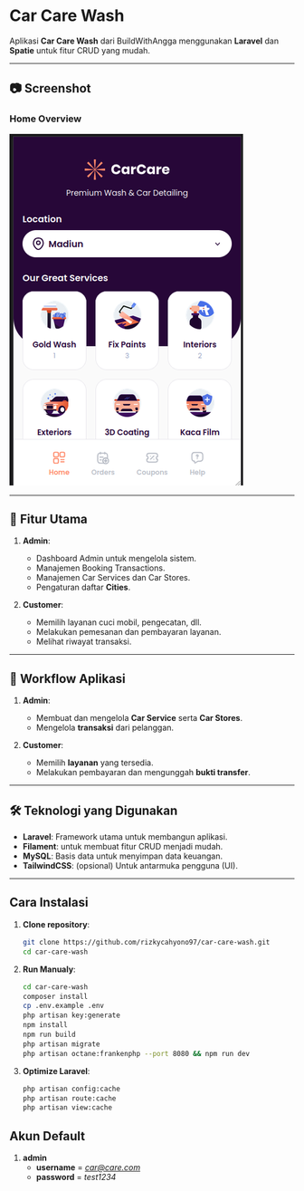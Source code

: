 # Car Care Wash

Aplikasi **Car Care Wash** dari BuildWithAngga menggunakan **Laravel** dan **Spatie** untuk fitur CRUD yang mudah.

---

## 📷 Screenshot

### Home Overview
![Home](/public/assets/images/photos/overview.png)

--- 

## 🚀 Fitur Utama

1. **Admin**:
    - Dashboard Admin untuk mengelola sistem.
    - Manajemen Booking Transactions.
    - Manajemen Car Services dan Car Stores.
    - Pengaturan daftar **Cities**.

2. **Customer**:
    - Memilih layanan cuci mobil, pengecatan, dll.
    - Melakukan pemesanan dan pembayaran layanan.
    - Melihat riwayat transaksi.

---

## 🔄 Workflow Aplikasi

1. **Admin**:
    - Membuat dan mengelola **Car Service** serta **Car Stores**.
    - Mengelola **transaksi** dari pelanggan.

2. **Customer**:
    - Memilih **layanan** yang tersedia.
    - Melakukan pembayaran dan mengunggah **bukti transfer**.

---

## 🛠 Teknologi yang Digunakan

- **Laravel**: Framework utama untuk membangun aplikasi.
- **Filament**: untuk membuat fitur CRUD menjadi mudah.
- **MySQL**: Basis data untuk menyimpan data keuangan.
- **TailwindCSS**: (opsional) Untuk antarmuka pengguna (UI).

---

## Cara Instalasi

1. **Clone repository**:
   ```bash
   git clone https://github.com/rizkycahyono97/car-care-wash.git
   cd car-care-wash
2. **Run Manualy**:
   ```bash
   cd car-care-wash
   composer install
   cp .env.example .env
   php artisan key:generate
   npm install
   npm run build
   php artisan migrate
   php artisan octane:frankenphp --port 8080 && npm run dev
3. **Optimize Laravel**:
   ```bash
   php artisan config:cache
   php artisan route:cache
   php artisan view:cache

## Akun Default 
1. **admin**
    - **username** = *car@care.com*
    - **password** = *test1234*